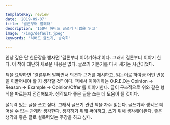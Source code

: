 ```yaml
---

templateKey: review
date: '2019-09-07'
title: '결론부터 말해라'
description: '150년 하버드 글쓰기 비법을 읽고'
image: '/img/default.jpeg'
keywords: '하버드 글쓰기, 송숙희'

---
```


인상 깊은 단 한문장을 뽑자면 '결론부터 이야기하라'이다. 그래서 결론부터 이야기 한다. 이 책에 대단히 새로운 내용은 없다. 글쓰기 기본기를 다시 새기는 시간이었다.

책을 요약하면 "결론부터 말하면서 의견과 근거를 제시하고, 읽는이로 하여금 어떤 반응을 이끌어내야 할 지 생각할 것" 이다. 책에서 이야기하는 O.R.E.O는 Opinion → Reason → Example → Opinion/Offer 를 이야기한다. 글이 구조적으로 위와 같은 형식을 따르는지 점검해보자. 생각보다 좋은 글을 쓰는 데 도움이 될 것이다.

설득력 있는 글을 쓰고 싶다. 그래서 글쓰기 관련 책을 자주 읽는다. 글쓰기와 생각은 떼어낼 수 없는 관계라 생각한다. 생각하기 위해 써야하고, 쓰기 위해 생각해야한다. 좋은 생각과 좋은 글로 설득력있는 주장을 하고 싶다.
